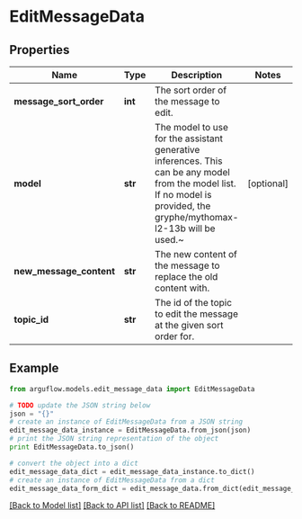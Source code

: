 # EditMessageData


## Properties

Name | Type | Description | Notes
------------ | ------------- | ------------- | -------------
**message_sort_order** | **int** | The sort order of the message to edit. | 
**model** | **str** | The model to use for the assistant generative inferences. This can be any model from the model list. If no model is provided, the gryphe/mythomax-l2-13b will be used.~ | [optional] 
**new_message_content** | **str** | The new content of the message to replace the old content with. | 
**topic_id** | **str** | The id of the topic to edit the message at the given sort order for. | 

## Example

```python
from arguflow.models.edit_message_data import EditMessageData

# TODO update the JSON string below
json = "{}"
# create an instance of EditMessageData from a JSON string
edit_message_data_instance = EditMessageData.from_json(json)
# print the JSON string representation of the object
print EditMessageData.to_json()

# convert the object into a dict
edit_message_data_dict = edit_message_data_instance.to_dict()
# create an instance of EditMessageData from a dict
edit_message_data_form_dict = edit_message_data.from_dict(edit_message_data_dict)
```
[[Back to Model list]](../README.md#documentation-for-models) [[Back to API list]](../README.md#documentation-for-api-endpoints) [[Back to README]](../README.md)



